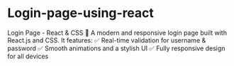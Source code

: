 # Login-page-using-react
Login Page - React &amp; CSS 🚀 A modern and responsive login page built with React.js and CSS. It features:  ✅ Real-time validation for username &amp; password ✅ Smooth animations and a stylish UI ✅ Fully responsive design for all devices
